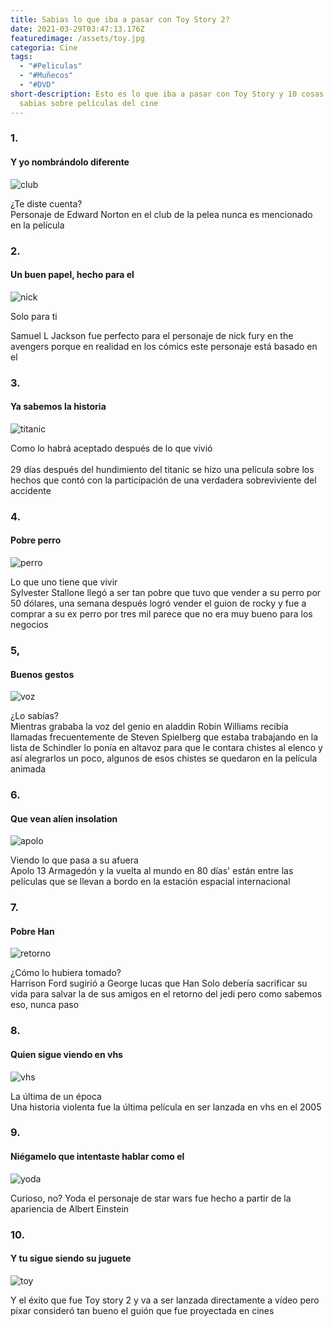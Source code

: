 ```yaml
---
title: Sabias lo que iba a pasar con Toy Story 2?
date: 2021-03-29T03:47:13.176Z
featuredimage: /assets/toy.jpg
categoria: Cine
tags:
  - "#Peliculas"
  - "#Muñecos"
  - "#DVD"
short-description: Esto es lo que iba a pasar con Toy Story y 10 cosas que no
  sabias sobre películas del cine
---
```

### 1.

#### Y yo nombrándolo diferente 

![club](/assets/edua.jpg "club")

¿Te diste cuenta? <br/>
Personaje de Edward Norton en el club de la pelea nunca es mencionado en la película



### 2.

#### Un buen papel, hecho para el 

![nick](/assets/nick.jpg "nick ")

Solo para ti <br/>

Samuel L Jackson fue perfecto para el personaje de nick fury en the avengers porque en realidad en los cómics este personaje está basado en el



### 3.

#### Ya sabemos la historia 

![titanic](/assets/¿¿.jpg "titanic ")

Como lo habrá aceptado después de lo que vivió <br/>\
29 días después del hundimiento del titanic se hizo una película sobre los hechos que contó con la participación de una verdadera sobreviviente del accidente

### 4.

#### Pobre perro

![perro](/assets/ed.jpeg "perro")

Lo que uno tiene que vivir  <br/>
Sylvester Stallone llegó a ser tan pobre que tuvo que vender a su perro por 50 dólares, una semana después logró vender el guion de rocky y fue a comprar a su ex perro por tres mil parece que no era muy bueno para los negocios



### 5,

#### Buenos gestos 

![voz](/assets/vozr.jpg "voz")

¿Lo sabías? <br/>
Mientras grababa la voz del genio en aladdin Robin Williams recibía llamadas frecuentemente de Steven Spielberg que estaba trabajando en la lista de Schindler lo ponía en altavoz para que le contara chistes al elenco y así alegrarlos un poco, algunos de esos chistes se quedaron en la película animada



### 6.

#### Que vean alíen insolation 

![apolo](/assets/apolo.jpg "apolo")

Viendo lo que pasa a su afuera <br/>
Apolo 13 Armagedón y la vuelta al mundo en 80 días' están entre las películas que se llevan a bordo en la estación espacial internacional



### 7.

#### Pobre Han 

![retorno](/assets/retorno.jpg "retorno ")

¿Cómo lo hubiera tomado? <br/>
Harrison Ford sugirió a George lucas que Han Solo debería sacrificar su vida para salvar la de sus amigos en el retorno del jedi pero como sabemos eso, nunca paso



### 8.

#### Quien sigue viendo en vhs 

![vhs](/assets/hs.jpg "vhs")

La última de un época <br/>
Una historia violenta fue la última película en ser lanzada en vhs en el 2005



### 9.

#### Niégamelo que intentaste hablar como el 

![yoda ](/assets/einstein.jpg "yoda")

Curioso, no?
Yoda el personaje de star wars fue hecho a partir de la apariencia de Albert Einstein

### 10.

#### Y tu sigue siendo su juguete 

![toy ](/assets/toy.jpg "toy ")

Y el éxito que fue 
Toy story 2 y va a ser lanzada directamente a vídeo pero pixar consideró tan bueno el guión que fue proyectada en cines